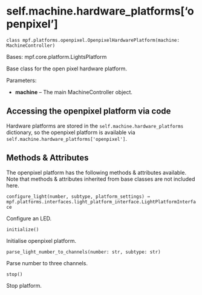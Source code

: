 
# self.machine.hardware_platforms[‘openpixel’]

`class mpf.platforms.openpixel.OpenpixelHardwarePlatform(machine: MachineController)`

Bases: mpf.core.platform.LightsPlatform

Base class for the open pixel hardware platform.

Parameters:

* **machine** – The main MachineController object.

## Accessing the openpixel platform via code

Hardware platforms are stored in the `self.machine.hardware_platforms` dictionary, so the openpixel platform is available via `self.machine.hardware_platforms['openpixel']`.

## Methods & Attributes

The openpixel platform has the following methods & attributes available. Note that methods & attributes inherited from base classes are not included here.

`configure_light(number, subtype, platform_settings) → mpf.platforms.interfaces.light_platform_interface.LightPlatformInterface`

Configure an LED.

`initialize()`

Initialise openpixel platform.

`parse_light_number_to_channels(number: str, subtype: str)`

Parse number to three channels.

`stop()`

Stop platform.


